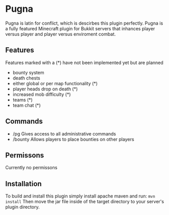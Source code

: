 Pugna
=============

Pugna is latin for conflict, which is descirbes this plugin perfectly. Pugna is a fully featured Minecraft plugin for Bukkit servers that inhances player versus player and player versus enviroment combat. 

## Features ##
Features marked with a (*) have not been implemented yet but are planned
* bounty system
* death chests
* either global or per map functionality (*)
* player heads drop on death (*)
* increased mob difficulty (*)
* teams (*)
* team chat (*)

## Commands ##
* /pg        Gives access to all administrative commands
* /bounty    Allows players to place bounties on other players


## Permissons ##
Currently no permissons

## Installation ##
To build and install this plugin simply install apache maven and run:
```mvn install```
Then move the jar file inside of the target directory to your server's plugin directory.

